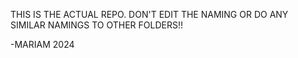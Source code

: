 THIS IS THE ACTUAL REPO. DON'T EDIT THE NAMING OR DO ANY SIMILAR NAMINGS TO OTHER FOLDERS!!

-MARIAM 2024
